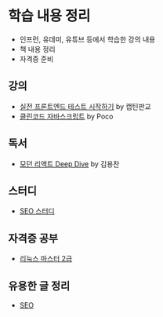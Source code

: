 # 학습 내용 정리

- 인프런, 유데미, 유튜브 등에서 학습한 강의 내용
- 책 내용 정리
- 자격증 준비

## 강의

- [실전 프론트엔드 테스트 시작하기](<lecture/실전%20프론트엔드%20테스트%20시작하기(by%20캡틴판교)/README.md>) by 캡틴판교
- [클린코드 자바스크립트](<lecture/클린코드%20자바스크립트(by%20Poco)/README.md>) by Poco

## 독서

- [모던 리액트 Deep Dive](books/모던%20리액트%20Deep%20Dive/README.md) by 김용찬

## 스터디

- [SEO 스터디](study/SEO%20study/SEO.md)

## 자격증 공부

- [리눅스 마스터 2급](certificate/리눅스%20마스터%202급/README.md)

## 유용한 글 정리

- [SEO](article/README.md#seo)
